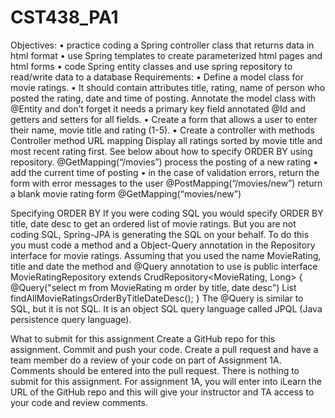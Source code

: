 # CST438_PA1
Objectives:
•	practice coding a Spring controller class that returns data in html format
•	use Spring templates to create parameterized html pages and html forms
•	code Spring entity classes and use spring repository to read/write data to a database
Requirements:
•	Define a model class for movie ratings. 
•	 It should contain attributes title, rating, name of person who posted the rating, date and time of posting.  Annotate the model class with @Entity and don’t forget it needs a primary key field annotated @Id and getters and setters for all fields.
•	Create a form that allows a user to enter their name, movie title and rating (1-5). 
•	Create a controller with methods 
Controller method	URL mapping
Display all ratings sorted by movie title and most recent rating first.  See below about how to specify ORDER BY using repository.
	@GetMapping(“/movies”)
process the posting of a new rating
•	add the current time of posting
•	in the case of validation errors, return the form with error messages to the user
	@PostMapping(“/movies/new”)
return a blank movie rating form
	@GetMapping(“movies/new”)

Specifying ORDER BY 
If you were coding SQL you would specify ORDER BY title, date desc to get an ordered list of movie ratings.  But you are not coding SQL, Spring-JPA is generating the SQL on your behalf.  To do this you must code a method and a Object-Query annotation in the Repository interface for movie ratings. Assuming that you used the name MovieRating, title and date the method and @Query annotation to use is 
public interface MovieRatingRepository extends CrudRepository<MovieRating, Long> {
	@Query("select m from MovieRating m order by title, date desc")
	List<MovieRating> findAllMovieRatingsOrderByTitleDateDesc();
} 
The @Query is similar to SQL, but it is not SQL.  It is an object SQL query language called JPQL (Java persistence query language).

What to submit for this assignment
Create a GitHub repo for this assignment.  Commit and push your code.  Create a pull request and have a team member do a review of your code on part of Assignment 1A.  Comments should be entered into the pull request.  There is nothing to submit for this assignment.
For assignment 1A, you will enter into iLearn the URL of the GitHub repo and this will give your instructor and TA access to your code and review comments.

